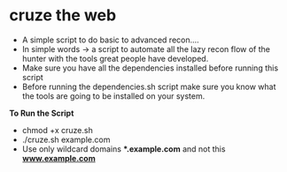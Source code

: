 # cruze the web

- A simple script to do basic to advanced recon.... 
- In simple words -> a script to automate all the lazy recon flow of the hunter with the tools great people have developed.
- Make sure you have all the dependencies installed before running this script
- Before running the dependencies.sh script make sure you know what the tools are going to be installed on your system.

**To Run the Script**
- chmod +x cruze.sh
- ./cruze.sh example.com
- Use only wildcard domains **\*.example.com** and not this **www.example.com**
